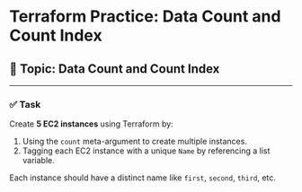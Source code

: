 # Terraform Practice: Data Count and Count Index

## 📌 Topic: Data Count and Count Index

---

### ✅ Task

Create **5 EC2 instances** using Terraform by:

1. Using the `count` meta-argument to create multiple instances.
2. Tagging each EC2 instance with a unique `Name` by referencing a list variable.

Each instance should have a distinct name like `first`, `second`, `third`, etc.
